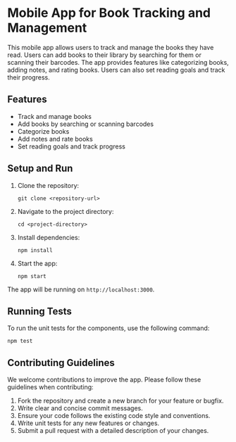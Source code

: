 # Mobile App for Book Tracking and Management

This mobile app allows users to track and manage the books they have read. Users can add books to their library by searching for them or scanning their barcodes. The app provides features like categorizing books, adding notes, and rating books. Users can also set reading goals and track their progress.

## Features

- Track and manage books
- Add books by searching or scanning barcodes
- Categorize books
- Add notes and rate books
- Set reading goals and track progress

## Setup and Run

1. Clone the repository:
   ```
   git clone <repository-url>
   ```
2. Navigate to the project directory:
   ```
   cd <project-directory>
   ```
3. Install dependencies:
   ```
   npm install
   ```
4. Start the app:
   ```
   npm start
   ```

The app will be running on `http://localhost:3000`.

## Running Tests

To run the unit tests for the components, use the following command:
```
npm test
```

## Contributing Guidelines

We welcome contributions to improve the app. Please follow these guidelines when contributing:

1. Fork the repository and create a new branch for your feature or bugfix.
2. Write clear and concise commit messages.
3. Ensure your code follows the existing code style and conventions.
4. Write unit tests for any new features or changes.
5. Submit a pull request with a detailed description of your changes.
